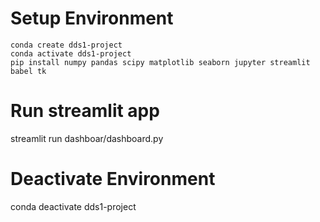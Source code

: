 # Setup Environment
```
conda create dds1-project
conda activate dds1-project
pip install numpy pandas scipy matplotlib seaborn jupyter streamlit babel tk
```
# Run streamlit app
streamlit run dashboar/dashboard.py

# Deactivate Environment
conda deactivate dds1-project
